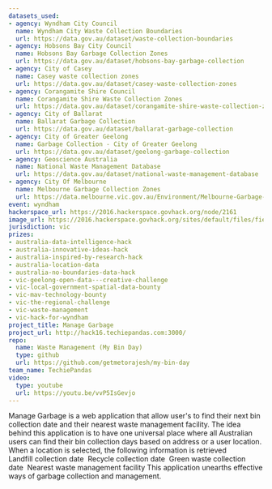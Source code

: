 ```yaml
---
datasets_used:
- agency: Wyndham City Council
  name: Wyndham City Waste Collection Boundaries
  url: https://data.gov.au/dataset/waste-collection-boundaries
- agency: Hobsons Bay City Council
  name: Hobsons Bay Garbage Collection Zones
  url: https://data.gov.au/dataset/hobsons-bay-garbage-collection
- agency: City of Casey
  name: Casey waste collection zones
  url: https://data.gov.au/dataset/casey-waste-collection-zones
- agency: Corangamite Shire Council
  name: Corangamite Shire Waste Collection Zones
  url: https://data.gov.au/dataset/corangamite-shire-waste-collection-zones
- agency: City of Ballarat
  name: Ballarat Garbage Collection
  url: https://data.gov.au/dataset/ballarat-garbage-collection
- agency: City of Greater Geelong
  name: Garbage Collection - City of Greater Geelong
  url: https://data.gov.au/dataset/geelong-garbage-collection
- agency: Geoscience Australia
  name: National Waste Management Database
  url: https://data.gov.au/dataset/national-waste-management-database
- agency: City Of Melbourne
  name: Melbourne Garbage Collection Zones
  url: https://data.melbourne.vic.gov.au/Environment/Melbourne-Garbage-Collection-Zones/dmpt-2xdw
event: wyndham
hackerspace_url: https://2016.hackerspace.govhack.org/node/2161
image_url: https://2016.hackerspace.govhack.org/sites/default/files/field/image/Screen%20Shot%202016-07-31%20at%203.44.16%20PM.png
jurisdiction: vic
prizes:
- australia-data-intelligence-hack
- australia-innovative-ideas-hack
- australia-inspired-by-research-hack
- australia-location-data
- australia-no-boundaries-data-hack
- vic-geelong-open-data---creative-challenge
- vic-local-government-spatial-data-bounty
- vic-mav-technology-bounty
- vic-the-regional-challenge
- vic-waste-management
- vic-hack-for-wyndham
project_title: Manage Garbage
project_url: http://hack16.techiepandas.com:3000/
repo:
  name: Waste Management (My Bin Day)
  type: github
  url: https://github.com/getmetorajesh/my-bin-day
team_name: TechiePandas
video:
  type: youtube
  url: https://youtu.be/vvP5IsGevjo
---
```


Manage Garbage is a web application that allow user's to find their next bin collection date and their nearest waste management facility.
The idea behind this application is to have one universal place where all Australian users can find their bin collection days based on address or a user location.
When a location is selected, the following information is retrieved 
Landfill collection date 
Recycle collection date 
Green waste collection date 
Nearest waste management facility
This application unearths effective ways of garbage collection and management.